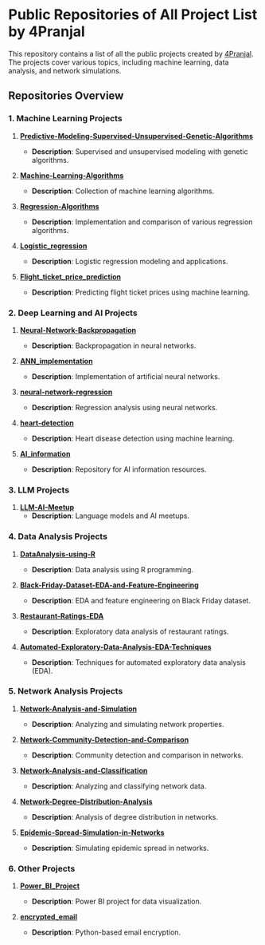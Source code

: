 # Public Repositories of All Project List by 4Pranjal

This repository contains a list of all the public projects created by [4Pranjal](https://github.com/4Pranjal). The projects cover various topics, including machine learning, data analysis, and network simulations.

## Repositories Overview

### 1. Machine Learning Projects
1. **[Predictive-Modeling-Supervised-Unsupervised-Genetic-Algorithms](https://github.com/4Pranjal/Predictive-Modeling-Supervised-Unsupervised-Genetic-Algorithms)**
   - **Description**: Supervised and unsupervised modeling with genetic algorithms.

2. **[Machine-Learning-Algorithms](https://github.com/4Pranjal/Machine-Learning-Algorithms)**
   - **Description**: Collection of machine learning algorithms.

3. **[Regression-Algorithms](https://github.com/4Pranjal/Regression-Algorithms)**
   - **Description**: Implementation and comparison of various regression algorithms.

4. **[Logistic_regression](https://github.com/4Pranjal/Logistic_regression)**
   - **Description**: Logistic regression modeling and applications.

5. **[Flight_ticket_price_prediction](https://github.com/4Pranjal/Flight_ticket_price_prediction)**
   - **Description**: Predicting flight ticket prices using machine learning.
   
### 2. Deep Learning and AI Projects
1. **[Neural-Network-Backpropagation](https://github.com/4Pranjal/Neural-Network-Backpropagation)**
   - **Description**: Backpropagation in neural networks.

2. **[ANN_implementation](https://github.com/4Pranjal/ANN_implementation)**
   - **Description**: Implementation of artificial neural networks.

3. **[neural-network-regression](https://github.com/4Pranjal/neural-network-regression)**
   - **Description**: Regression analysis using neural networks.

4. **[heart-detection](https://github.com/4Pranjal/heart-detection)**
   - **Description**: Heart disease detection using machine learning.
  
5. **[AI_information](https://github.com/4Pranjal/AI_information)**
   - **Description**: Repository for AI information resources.

### 3. LLM Projects
1. **[LLM-AI-Meetup](https://github.com/4Pranjal/LLM-AI-Meetup)**
   - **Description**: Language models and AI meetups.

### 4. Data Analysis Projects
1. **[DataAnalysis-using-R](https://github.com/4Pranjal/DataAnalysis-using-R)**
   - **Description**: Data analysis using R programming.

2. **[Black-Friday-Dataset-EDA-and-Feature-Engineering](https://github.com/4Pranjal/Black-Friday-Dataset-EDA-and-Feature-Engineering)**
   - **Description**: EDA and feature engineering on Black Friday dataset.

3. **[Restaurant-Ratings-EDA](https://github.com/4Pranjal/Restaurant-Ratings-EDA)**
   - **Description**: Exploratory data analysis of restaurant ratings.

4. **[Automated-Exploratory-Data-Analysis-EDA-Techniques](https://github.com/4Pranjal/Automated-Exploratory-Data-Analysis-EDA-Techniques)**
   - **Description**: Techniques for automated exploratory data analysis (EDA).

### 5. Network Analysis Projects
1. **[Network-Analysis-and-Simulation](https://github.com/4Pranjal/Network-Analysis-and-Simulation)**
   - **Description**: Analyzing and simulating network properties.

2. **[Network-Community-Detection-and-Comparison](https://github.com/4Pranjal/Network-Community-Detection-and-Comparison)**
   - **Description**: Community detection and comparison in networks.

3. **[Network-Analysis-and-Classification](https://github.com/4Pranjal/Network-Analysis-and-Classification)**
   - **Description**: Analyzing and classifying network data.

4. **[Network-Degree-Distribution-Analysis](https://github.com/4Pranjal/Network-Degree-Distribution-Analysis)**
   - **Description**: Analysis of degree distribution in networks.

5. **[Epidemic-Spread-Simulation-in-Networks](https://github.com/4Pranjal/Epidemic-Spread-Simulation-in-Networks)**
   - **Description**: Simulating epidemic spread in networks.

### 6. Other Projects
1. **[Power_BI_Project](https://github.com/4Pranjal/Power_BI_Project)**
   - **Description**: Power BI project for data visualization.

2. **[encrypted_email](https://github.com/4Pranjal/encrypted_email)**
   - **Description**: Python-based email encryption.
